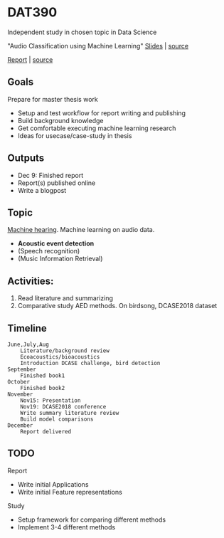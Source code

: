 
# DAT390

Independent study in chosen topic in Data Science

"Audio Classification using Machine Learning"
[Slides](https://jonnor.github.io/datascience-master/dat390/slides.html) | [source](./presentation.md)

[Report](./report.pdf) | [source](./report.md)


## Goals

Prepare for master thesis work

* Setup and test workflow for report writing and publishing
* Build background knowledge
* Get comfortable executing machine learning research
* Ideas for usecase/case-study in thesis

## Outputs

* Dec 9: Finished report
* Report(s) published online
* Write a blogpost

## Topic

[Machine hearing](../machinehearing). Machine learning on audio data.

* **Acoustic event detection**
* (Speech recognition)
* (Music Information Retrieval)

## Activities:

1. Read literature and summarizing 
2. Comparative study AED methods. On birdsong, DCASE2018 dataset



## Timeline

    June,July,Aug
        Literature/background review
        Ecoacoustics/bioacoustics
        Introduction DCASE challenge, bird detection 
    September
        Finished book1
    October
        Finished book2
    November
        Nov15: Presentation
        Nov19: DCASE2018 conference
        Write summary literature review
        Build model comparisons
    December
        Report delivered


## TODO

Report

* Write initial Applications
* Write initial Feature representations

Study

* Setup framework for comparing different methods
* Implement 3-4 different methods


